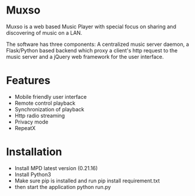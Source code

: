# Muxso

Muxso is a web based Music Player with special focus on sharing and discovering of music on a LAN.

The software has three components: A centralized music server daemon, a Flask/Python based backend which proxy a client's http request to the music server and a jQuery web framework for the user interface.

# Features
- Mobile friendly user interface
- Remote control playback
- Synchronization of playback
- Http radio streaming
- Privacy mode
- RepeatX

# Installation
- Install MPD latest version (0.21.16)
- Install Python3
- Make sure pip is installed and run pip install requirement.txt
- then start the application python run.py

